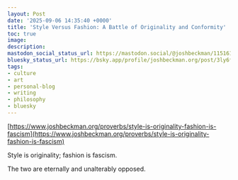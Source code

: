 ```yaml
---
layout: Post
date: '2025-09-06 14:35:40 +0000'
title: 'Style Versus Fashion: A Battle of Originality and Conformity'
toc: true
image:
description:
mastodon_social_status_url: https://mastodon.social/@joshbeckman/115161394322651372
bluesky_status_url: https://bsky.app/profile/joshbeckman.org/post/3ly6fj7wyaw26
tags:
- culture
- art
- personal-blog
- writing
- philosophy
- bluesky
---
```


[https://www.joshbeckman.org/proverbs/style-is-originality-fashion-is-fascism](https://www.joshbeckman.org/proverbs/style-is-originality-fashion-is-fascism)

Style is originality; fashion is fascism.

The two are eternally and unalterably opposed.
